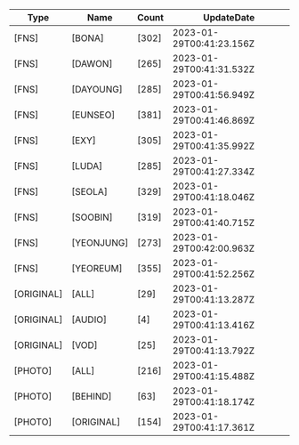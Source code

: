 | Type | Name | Count | UpdateDate |
| ---- | ---- | ----- | ---- |
|[FNS]|[BONA]|[302]|2023-01-29T00:41:23.156Z|
|[FNS]|[DAWON]|[265]|2023-01-29T00:41:31.532Z|
|[FNS]|[DAYOUNG]|[285]|2023-01-29T00:41:56.949Z|
|[FNS]|[EUNSEO]|[381]|2023-01-29T00:41:46.869Z|
|[FNS]|[EXY]|[305]|2023-01-29T00:41:35.992Z|
|[FNS]|[LUDA]|[285]|2023-01-29T00:41:27.334Z|
|[FNS]|[SEOLA]|[329]|2023-01-29T00:41:18.046Z|
|[FNS]|[SOOBIN]|[319]|2023-01-29T00:41:40.715Z|
|[FNS]|[YEONJUNG]|[273]|2023-01-29T00:42:00.963Z|
|[FNS]|[YEOREUM]|[355]|2023-01-29T00:41:52.256Z|
|[ORIGINAL]|[ALL]|[29]|2023-01-29T00:41:13.287Z|
|[ORIGINAL]|[AUDIO]|[4]|2023-01-29T00:41:13.416Z|
|[ORIGINAL]|[VOD]|[25]|2023-01-29T00:41:13.792Z|
|[PHOTO]|[ALL]|[216]|2023-01-29T00:41:15.488Z|
|[PHOTO]|[BEHIND]|[63]|2023-01-29T00:41:18.174Z|
|[PHOTO]|[ORIGINAL]|[154]|2023-01-29T00:41:17.361Z|